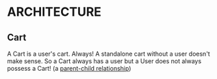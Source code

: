 # ARCHITECTURE
## Cart
A Cart is a user's cart. Always! A standalone cart without a user doesn't make sense.
So a Cart always has a user but a User does not always possess a Cart! (a
[parent-child relationship](https://learn.microsoft.com/en-us/ef/core/modeling/relationships/one-to-one#required-one-to-one))
